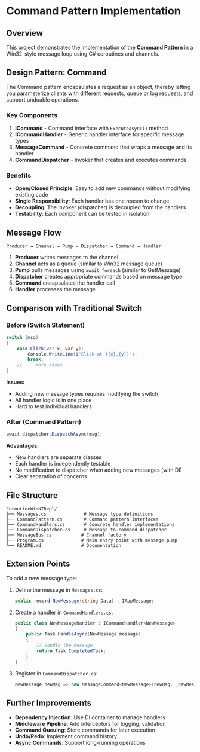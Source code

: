 # Command Pattern Implementation

## Overview

This project demonstrates the implementation of the **Command Pattern** in a Win32-style message loop using C# coroutines and channels.

## Design Pattern: Command

The Command pattern encapsulates a request as an object, thereby letting you parameterize clients with different requests, queue or log requests, and support undoable operations.

### Key Components

1. **ICommand** - Command interface with `ExecuteAsync()` method
2. **ICommandHandler<TMessage>** - Generic handler interface for specific message types
3. **MessageCommand<TMessage>** - Concrete command that wraps a message and its handler
4. **CommandDispatcher** - Invoker that creates and executes commands

### Benefits

- **Open/Closed Principle**: Easy to add new commands without modifying existing code
- **Single Responsibility**: Each handler has one reason to change
- **Decoupling**: The invoker (dispatcher) is decoupled from the handlers
- **Testability**: Each component can be tested in isolation

## Message Flow

```
Producer → Channel → Pump → Dispatcher → Command → Handler
```

1. **Producer** writes messages to the channel
2. **Channel** acts as a queue (similar to Win32 message queue)
3. **Pump** pulls messages using `await foreach` (similar to GetMessage)
4. **Dispatcher** creates appropriate commands based on message type
5. **Command** encapsulates the handler call
6. **Handler** processes the message

## Comparison with Traditional Switch

### Before (Switch Statement)
```csharp
switch (msg)
{
    case Click(var x, var y):
        Console.WriteLine($"Click at ({x},{y})");
        break;
    // ... more cases
}
```

**Issues:**
- Adding new message types requires modifying the switch
- All handler logic is in one place
- Hard to test individual handlers

### After (Command Pattern)
```csharp
await dispatcher.DispatchAsync(msg);
```

**Advantages:**
- New handlers are separate classes
- Each handler is independently testable
- No modification to dispatcher when adding new messages (with DI)
- Clear separation of concerns

## File Structure

```
CoroutineWinNTRepl/
├── Messages.cs              # Message type definitions
├── CommandPattern.cs        # Command pattern interfaces
├── CommandHandlers.cs       # Concrete handler implementations
├── CommandDispatcher.cs     # Message-to-command dispatcher
├── MessageBus.cs           # Channel factory
├── Program.cs              # Main entry point with message pump
└── README.md               # Documentation
```

## Extension Points

To add a new message type:

1. Define the message in `Messages.cs`:
   ```csharp
   public record NewMessage(string Data) : IAppMessage;
   ```

2. Create a handler in `CommandHandlers.cs`:
   ```csharp
   public class NewMessageHandler : ICommandHandler<NewMessage>
   {
       public Task HandleAsync(NewMessage message)
       {
           // Handle the message
           return Task.CompletedTask;
       }
   }
   ```

3. Register in `CommandDispatcher.cs`:
   ```csharp
   NewMessage newMsg => new MessageCommand<NewMessage>(newMsg, _newMessageHandler),
   ```

## Further Improvements

- **Dependency Injection**: Use DI container to manage handlers
- **Middleware Pipeline**: Add interceptors for logging, validation
- **Command Queuing**: Store commands for later execution
- **Undo/Redo**: Implement command history
- **Async Commands**: Support long-running operations
